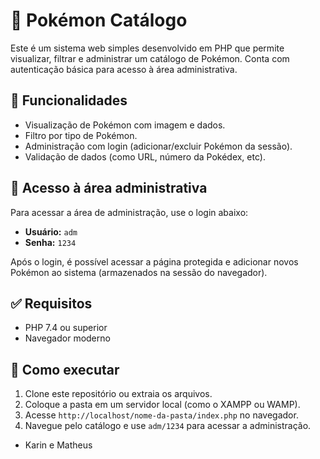 # 📘 Pokémon Catálogo

Este é um sistema web simples desenvolvido em PHP que permite visualizar, filtrar e administrar um catálogo de Pokémon. Conta com autenticação básica para acesso à área administrativa.

## 🔧 Funcionalidades

- Visualização de Pokémon com imagem e dados.
- Filtro por tipo de Pokémon.
- Administração com login (adicionar/excluir Pokémon da sessão).
- Validação de dados (como URL, número da Pokédex, etc).

## 🔐 Acesso à área administrativa

Para acessar a área de administração, use o login abaixo:

- **Usuário:** `adm`  
- **Senha:** `1234`

Após o login, é possível acessar a página protegida e adicionar novos Pokémon ao sistema (armazenados na sessão do navegador).

## ✅ Requisitos

- PHP 7.4 ou superior
- Navegador moderno

## 🚀 Como executar

1. Clone este repositório ou extraia os arquivos.
2. Coloque a pasta em um servidor local (como o XAMPP ou WAMP).
3. Acesse `http://localhost/nome-da-pasta/index.php` no navegador.
4. Navegue pelo catálogo e use `adm/1234` para acessar a administração.

- Karin e Matheus
